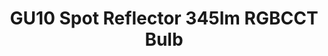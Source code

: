 ---
date_added: 2021-08-11
model: 33946
vendor: AwoX
title: GU10 Spot Reflector 345lm RGBCCT Bulb
category: light
type: bulb
supports: on/off, brightness, colortemp, color
zigbeemodel: ['TLSR82xx']
compatible: [z2m,zha]
z2m: 33943/33944/33946
mlink: 
link: https://www.castorama.pl/zarowka-led-awox-gu10-345-lm-2700-6500-k-dim-id-1134896.html
link2: 
link3: 
EAN: 
  - 9002759339463
---